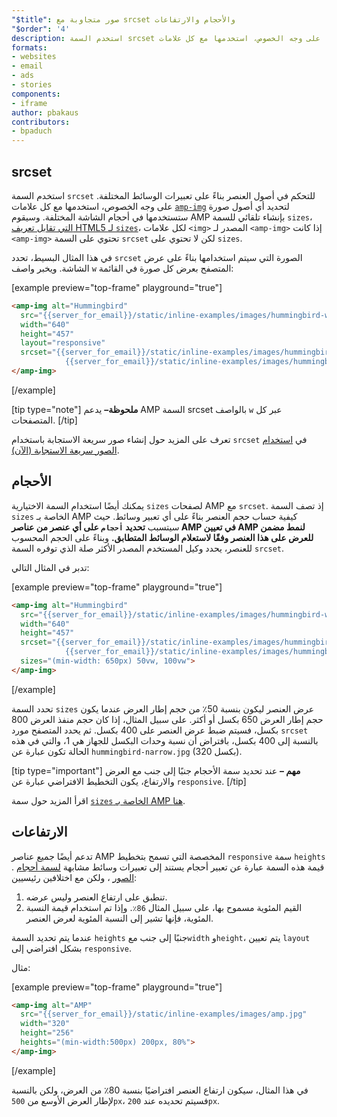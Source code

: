 ```yaml
---
"$title": صور متجاوبة مع srcset والأحجام والارتفاعات
"$order": '4'
description: استخدم السمة srcset للتحكم في أصول العنصر بناءً على تعبيرات الوسائط المختلفة. على وجه الخصوص، استخدمها مع كل علامات amp-img لتحديد ...
formats:
- websites
- email
- ads
- stories
components:
- iframe
author: pbakaus
contributors:
- bpaduch
---
```


## srcset

استخدم السمة `srcset` للتحكم في أصول العنصر بناءً على تعبيرات الوسائط المختلفة. على وجه الخصوص، استخدمها مع كل علامات [`amp-img`](../../../../documentation/components/reference/amp-img.md) لتحديد أي أصول صورة ستستخدمها في أحجام الشاشة المختلفة. وسيقوم AMP بإنشاء تلقائي للسمة `sizes`، <a href="https://developer.mozilla.org/en-US/docs/Web/HTML/Element/img" data-md-type="link">التي تقابل تعريف HTML5 لـ `sizes`</a>، لكل علامات `<img>` المصدر لـ `<amp-img>` إذا كانت `<amp-img>` تحتوي على السمة `srcset` لكن لا تحتوي على `sizes`.

في هذا المثال البسيط، تحدد `srcset` الصورة التي سيتم استخدامها بناءً على عرض الشاشة. ويخبر واصف `w` المتصفح بعرض كل صورة في القائمة:

[example preview="top-frame" playground="true"]
```html
<amp-img alt="Hummingbird"
  src="{{server_for_email}}/static/inline-examples/images/hummingbird-wide.jpg"
  width="640"
  height="457"
  layout="responsive"
  srcset="{{server_for_email}}/static/inline-examples/images/hummingbird-wide.jpg 640w,
            {{server_for_email}}/static/inline-examples/images/hummingbird-narrow.jpg 320w">
</amp-img>
```
[/example]

[tip type="note"] **ملحوظة–**  يدعم AMP السمة srcset بالواصف `w` عبر كل المتصفحات. [/tip]

تعرف على المزيد حول إنشاء صور سريعة الاستجابة باستخدام `srcset` في [استخدام الصور سريعة الاستجابة (الآن)](http://alistapart.com/article/using-responsive-images-now).

## الأحجام

يمكنك أيضًا استخدام السمة الاختيارية `sizes` لصفحات AMP مع `srcset`. إذ تصف السمة `sizes` الخاصة بـ AMP كيفية حساب حجم العنصر بناءً على أي تعبير وسائط. حيث سيتسبب <strong>تحديد <code>أحجام</code> على أي عنصر من عناصر AMP في تعيين AMP لنمط مضمن للعرض على هذا العنصر وفقًا لاستعلام الوسائط المتطابق.</strong> وبناءً على الحجم المحسوب للعنصر، يحدد وكيل المستخدم المصدر الأكثر صلة الذي توفره السمة `srcset`.

تدبر في المثال التالي:

[example preview="top-frame" playground="true"]
```html
<amp-img alt="Hummingbird"
  src="{{server_for_email}}/static/inline-examples/images/hummingbird-wide.jpg"
  width="640"
  height="457"
  srcset="{{server_for_email}}/static/inline-examples/images/hummingbird-wide.jpg 640w,
            {{server_for_email}}/static/inline-examples/images/hummingbird-narrow.jpg 320w"
  sizes="(min-width: 650px) 50vw, 100vw">
</amp-img>
```
[/example]

تحدد السمة `sizes` عرض العنصر ليكون بنسبة 50٪ من حجم إطار العرض عندما يكون حجم إطار العرض 650 بكسل أو أكثر. على سبيل المثال، إذا كان حجم منفذ العرض 800 بكسل، فسيتم ضبط عرض العنصر على 400 بكسل. ثم يحدد المتصفح مورد `srcset` بالنسبة إلى 400 بكسل، بافتراض أن نسبة وحدات البكسل للجهاز هي 1، والتي في هذه الحالة تكون عبارة عن `hummingbird-narrow.jpg` (320 بكسل).

[tip type="important"] **مهم –** عند تحديد سمة الأحجام جنبًا إلى جنب مع العرض والارتفاع، يكون التخطيط الافتراضي عبارة عن `responsive`. [/tip]

اقرأ المزيد حول سمة [`sizes` الخاصة بـ AMP هنا](../../../../documentation/guides-and-tutorials/learn/common_attributes.md).

## الارتفاعات

تدعم أيضًا جميع عناصر AMP المخصصة التي تسمح بتخطيط `responsive` سمة `heights` . قيمة هذه السمة عبارة عن تعبير أحجام يستند إلى تعبيرات وسائط مشابهة [لسمة أحجام الصور](https://developer.mozilla.org/en-US/docs/Web/HTML/Element/img) ، ولكن مع اختلافين رئيسيين:

1. تنطبق على ارتفاع العنصر وليس عرضه.
2. القيم المئوية مسموح بها، على سبيل المثال `86٪`. وإذا تم استخدام قيمة النسبة المئوية، فإنها تشير إلى النسبة المئوية لعرض العنصر.

عندما يتم تحديد السمة `heights` جنبًا إلى جنب مع`width` و`height`، يتم تعيين `layout` بشكل افتراضي إلى `responsive`.

مثال:

[example preview="top-frame" playground="true"]
```html
<amp-img alt="AMP"
  src="{{server_for_email}}/static/inline-examples/images/amp.jpg"
  width="320"
  height="256"
  heights="(min-width:500px) 200px, 80%">
</amp-img>
```
[/example]

في هذا المثال، سيكون ارتفاع العنصر افتراضيًا بنسبة 80٪ من العرض، ولكن بالنسبة لإطار العرض الأوسع من `500px`، فسيتم تحديده عند `200px`.
